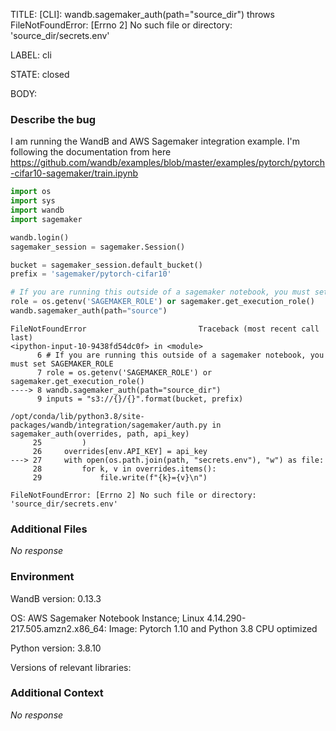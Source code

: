 TITLE:
[CLI]: wandb.sagemaker_auth(path="source_dir") throws FileNotFoundError: [Errno 2] No such file or directory: 'source_dir/secrets.env'

LABEL:
cli

STATE:
closed

BODY:
### Describe the bug

<!--- Description of the issue below  -->
I am running the WandB and AWS Sagemaker integration example. I'm following the documentation from here https://github.com/wandb/examples/blob/master/examples/pytorch/pytorch-cifar10-sagemaker/train.ipynb

<!--- A minimal code snippet between the quotes below  -->
```python
import os
import sys
import wandb
import sagemaker

wandb.login()
sagemaker_session = sagemaker.Session()

bucket = sagemaker_session.default_bucket()
prefix = 'sagemaker/pytorch-cifar10'

# If you are running this outside of a sagemaker notebook, you must set SAGEMAKER_ROLE
role = os.getenv('SAGEMAKER_ROLE') or sagemaker.get_execution_role()
wandb.sagemaker_auth(path="source")

```

<!--- A full traceback of the exception in the quotes below -->
```shell
FileNotFoundError                         Traceback (most recent call last)
<ipython-input-10-9438fd54dc0f> in <module>
      6 # If you are running this outside of a sagemaker notebook, you must set SAGEMAKER_ROLE
      7 role = os.getenv('SAGEMAKER_ROLE') or sagemaker.get_execution_role()
----> 8 wandb.sagemaker_auth(path="source_dir")
      9 inputs = "s3://{}/{}".format(bucket, prefix)

/opt/conda/lib/python3.8/site-packages/wandb/integration/sagemaker/auth.py in sagemaker_auth(overrides, path, api_key)
     25         )
     26     overrides[env.API_KEY] = api_key
---> 27     with open(os.path.join(path, "secrets.env"), "w") as file:
     28         for k, v in overrides.items():
     29             file.write(f"{k}={v}\n")

FileNotFoundError: [Errno 2] No such file or directory: 'source_dir/secrets.env'
```


### Additional Files

_No response_

### Environment

WandB version: 0.13.3

OS: AWS Sagemaker Notebook Instance; Linux 4.14.290-217.505.amzn2.x86_64: Image: Pytorch 1.10 and Python 3.8 CPU optimized

Python version: 3.8.10

Versions of relevant libraries:


### Additional Context

_No response_

